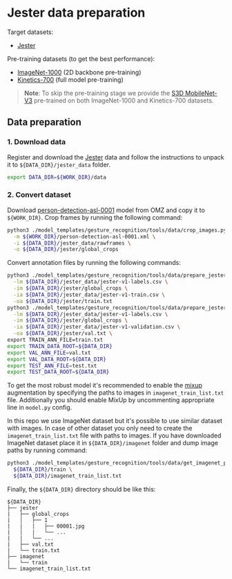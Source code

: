 # Jester data preparation
Target datasets:
* [Jester](https://20bn.com/datasets/jester)

Pre-training datasets (to get the best performance):
* [ImageNet-1000](http://image-net.org/download) (2D backbone pre-training)
* [Kinetics-700](https://deepmind.com/research/open-source/kinetics) (full model pre-training)

> **Note**: To skip the pre-training stage we provide the [S3D MobileNet-V3](https://download.01.org/opencv/openvino_training_extensions/models/asl/s3d-mobilenetv3-large-statt-kinetics700.pth) pre-trained on both ImageNet-1000 and Kinetics-700 datasets.

## Data preparation

### 1. Download data

Register and download the [Jester](https://20bn.com/datasets/jester) data and follow the instructions to unpack it to `${DATA_DIR}/jester_data` folder.

```bash
export DATA_DIR=${WORK_DIR}/data
```

### 2. Convert dataset

Download [person-detection-asl-0001](https://github.com/openvinotoolkit/open_model_zoo/blob/develop/models/intel/person-detection-asl-0001/description/person-detection-asl-0001.md) model from OMZ and copy it to `${WORK_DIR}`.
Crop frames by running the following command:

```bash
python3 ./model_templates/gesture_recognition/tools/data/crop_images.py \
  -m ${WORK_DIR}/person-detection-asl-0001.xml \
  -i ${DATA_DIR}/jester_data/rawframes \
  -o ${DATA_DIR}/jester/global_crops
```

Convert annotation files by running the following commands:

```bash
python3 ./model_templates/gesture_recognition/tools/data/prepare_jester_annot.py \
  -lm ${DATA_DIR}/jester_data/jester-v1-labels.csv \
  -im ${DATA_DIR}/jester/global_crops \
  -ia ${DATA_DIR}/jester_data/jester-v1-train.csv \
  -oa ${DATA_DIR}/jester/train.txt
python3 ./model_templates/gesture_recognition/tools/data/prepare_jester_annot.py \
  -lm ${DATA_DIR}/jester_data/jester-v1-labels.csv \
  -im ${DATA_DIR}/jester/global_crops \
  -ia ${DATA_DIR}/jester_data/jester-v1-validation.csv \
  -oa ${DATA_DIR}/jester/val.txt \
export TRAIN_ANN_FILE=train.txt
export TRAIN_DATA_ROOT=${DATA_DIR}
export VAL_ANN_FILE=val.txt
export VAL_DATA_ROOT=${DATA_DIR}
export TEST_ANN_FILE=test.txt
export TEST_DATA_ROOT=${DATA_DIR}
```

To get the most robust model it's recommended to enable the [mixup](https://arxiv.org/abs/1710.09412) augmentation by specifying the paths to images in `imagenet_train_list.txt` file.
Additionally you should enable MixUp by uncommenting appropriate line in `model.py` config.

In this repo we use ImageNet dataset but it's possible to use similar dataset with images. In case of other dataset you only need to create the `imagenet_train_list.txt` file with paths to images.
If you have downloaded ImageNet dataset place it in `${DATA_DIR}/imagenet` folder and dump image paths by running command:

```bash
python3 ./model_templates/gesture_recognition/tools/data/get_imagenet_paths.py \
  ${DATA_DIR}/train \
  ${DATA_DIR}/imagenet_train_list.txt
```

Finally, the `${DATA_DIR}` directory should be like this:

   ```
   ${DATA_DIR}
   ├── jester
   |   ├── global_crops
   |   │   ├── 1
   |   |   |   ├── 00001.jpg
   |   │   |   └── ...
   |   |   └── ...
   |   ├── val.txt
   |   └── train.txt
   ├── imagenet
   |   └── train
   └── imagenet_train_list.txt
   ```
